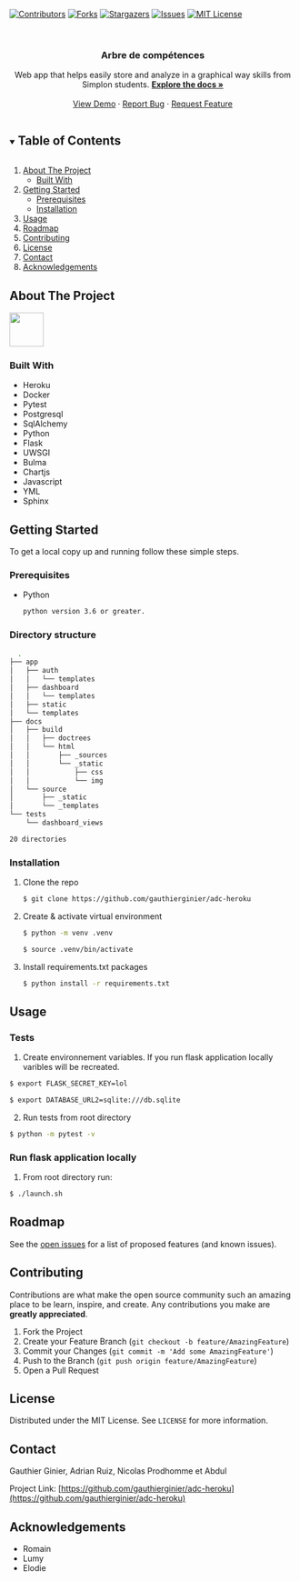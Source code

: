 [![Contributors][contributors-shield]][contributors-url]
[![Forks][forks-shield]][forks-url]
[![Stargazers][stars-shield]][stars-url]
[![Issues][issues-shield]][issues-url]
[![MIT License][license-shield]][license-url]

<!-- PROJECT LOGO -->
<br />
<p align="center">

  <h3 align="center">Arbre de compétences</h3>

<p align="center">
  Web app that helps easily store and analyze in a graphical way skills from Simplon students.
  <a href="https://gauthierginier.github.io/adc-heroku/"><strong>Explore the docs »</strong></a>
  <br />
  <br />
  <a href="https://github.com/gauthierginier/adc-heroku">View Demo</a>
  ·
  <a href="https://github.com/gauthierginier/adc-heroku/issues">Report Bug</a>
  ·
  <a href="https://github.com/gauthierginier/adc-heroku/issues">Request Feature</a>
</p>
</p>

<!-- TABLE OF CONTENTS -->
<details open="open">
  <summary><h2 style="display: inline-block">Table of Contents</h2></summary>
  <ol>
    <li>
      <a href="#about-the-project">About The Project</a>
      <ul>
        <li><a href="#built-with">Built With</a></li>
      </ul>
    </li>
    <li>
      <a href="#getting-started">Getting Started</a>
      <ul>
        <li><a href="#prerequisites">Prerequisites</a></li>
        <li><a href="#installation">Installation</a></li>
      </ul>
    </li>
    <li><a href="#usage">Usage</a></li>
    <li><a href="#roadmap">Roadmap</a></li>
    <li><a href="#contributing">Contributing</a></li>
    <li><a href="#license">License</a></li>
    <li><a href="#contact">Contact</a></li>
    <li><a href="#acknowledgements">Acknowledgements</a></li>
  </ol>
</details>

<!-- ABOUT THE PROJECT -->

## About The Project

<div style='display:flex;'>
  <img src="https://media.giphy.com/media/xUA7b2OfgTuVzqpVXq/giphy.gif" width="60" height="60" />
</div>


### Built With

- []()Heroku
- []()Docker
- []()Pytest
- []()Postgresql
- []()SqlAlchemy
- []()Python
- []()Flask
- []()UWSGI
- []()Bulma
- []()Chartjs
- []()Javascript
- []()YML
- []()Sphinx

<!-- GETTING STARTED -->

## Getting Started

To get a local copy up and running follow these simple steps.

### Prerequisites

- Python
  ```sh
  python version 3.6 or greater.
  ```

### Directory structure
```sh
  .
├── app
│   ├── auth
│   │   └── templates
│   ├── dashboard
│   │   └── templates
│   ├── static
│   └── templates
├── docs
│   ├── build
│   │   ├── doctrees
│   │   └── html
│   │       ├── _sources
│   │       └── _static
│   │           ├── css
│   │           └── img
│   └── source
│       ├── _static
│       └── _templates
└── tests
    └── dashboard_views

20 directories

```

### Installation

1. Clone the repo
   ```sh
   $ git clone https://github.com/gauthierginier/adc-heroku
   ```
2. Create & activate virtual environment
   ```sh
   $ python -m venv .venv
   ```
   ```sh
   $ source .venv/bin/activate
   ```
3. Install requirements.txt packages
   ```sh
   $ python install -r requirements.txt
   ```

<!-- USAGE EXAMPLES -->

## Usage

### Tests

1. Create environnement variables. If you run flask application locally varibles will be recreated.
  ```sh
  $ export FLASK_SECRET_KEY=lol
  ```
  ```sh
  $ export DATABASE_URL2=sqlite:///db.sqlite
  ```
2. Run tests from root directory
  ```sh
  $ python -m pytest -v
  ```

### Run flask application locally

1. From root directory run:
  ```sh
  $ ./launch.sh
  ```

<!-- ROADMAP -->

## Roadmap

See the [open issues](https://github.com/gauthierginier/adc-heroku/issues) for a list of proposed features (and known issues).

<!-- CONTRIBUTING -->

## Contributing

Contributions are what make the open source community such an amazing place to be learn, inspire, and create. Any contributions you make are **greatly appreciated**.

1. Fork the Project
2. Create your Feature Branch (`git checkout -b feature/AmazingFeature`)
3. Commit your Changes (`git commit -m 'Add some AmazingFeature'`)
4. Push to the Branch (`git push origin feature/AmazingFeature`)
5. Open a Pull Request

<!-- LICENSE -->

## License

Distributed under the MIT License. See `LICENSE` for more information.

<!-- CONTACT -->

## Contact

Gauthier Ginier, Adrian Ruiz, Nicolas Prodhomme et Abdul

Project Link: [https://github.com/gauthierginier/adc-heroku](https://github.com/gauthierginier/adc-heroku)

<!-- ACKNOWLEDGEMENTS -->

## Acknowledgements

- []()Romain
- []()Lumy
- []()Elodie

<!-- MARKDOWN LINKS & IMAGES -->
<!-- https://www.markdownguide.org/basic-syntax/#reference-style-links -->

[contributors-shield]: https://img.shields.io/github/contributors/cloud-native-lib/cloud-native-library.svg?style=for-the-badge
[contributors-url]: https://github.com/gauthierginier/adc-heroku/graphs/contributors
[forks-shield]: https://img.shields.io/github/forks/cloud-native-lib/cloud-native-library.svg?style=for-the-badge
[forks-url]: https://github.com/gauthierginier/adc-heroku/network/members
[stars-shield]: https://img.shields.io/github/stars/cloud-native-lib/cloud-native-library.svg?style=for-the-badge
[stars-url]: https://github.com/gauthierginier/adc-heroku/stargazers
[issues-shield]: https://img.shields.io/github/issues/cloud-native-lib/cloud-native-library.svg?style=for-the-badge
[issues-url]: https://github.com/gauthierginier/adc-heroku/issues
[license-shield]: https://img.shields.io/github/license/cloud-native-lib/cloud-native-library.svg?style=for-the-badge
[license-url]: https://github.com/gauthierginier/adc-heroku/blob/main/LICENSE.txt
